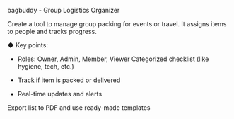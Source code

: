 bagbuddy - Group Logistics Organizer

Create a tool to manage group packing for events or travel. It assigns items to people and tracks progress.

◆ Key points:

* Roles: Owner, Admin, Member, Viewer Categorized checklist (like hygiene, tech, etc.)

* Track if item is packed or delivered

* Real-time updates and alerts

Export list to PDF and use ready-made templates
